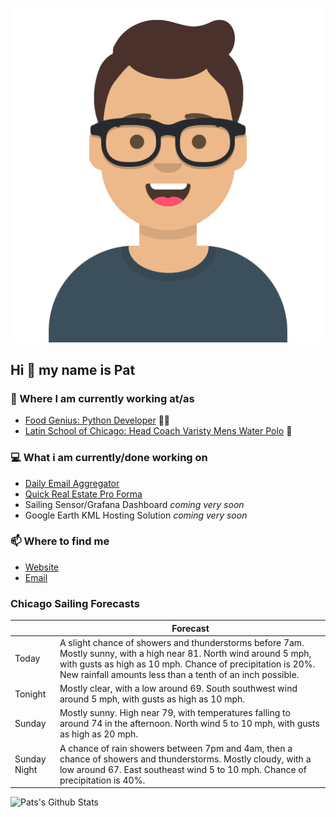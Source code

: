 [![Social banner for p-j-falconer](https://raw.githubusercontent.com/P-J-FALCONER/P-J-FALCONER/master/assets/avataaars.svg)](https://patfalconer.com/)
## Hi :wave: my name is Pat

### 💼 Where I am currently working at/as
- [Food Genius: Python Developer](https://getfoodgenius.com/) 🍔🐍
- [Latin School of Chicago: Head Coach Varisty Mens Water Polo](https://www.latinschool.org/) 🤽


### 💻 What i am currently/done working on
 - [Daily Email Aggregator](https://github.com/P-J-FALCONER/dott_daily_mail)
 - [Quick Real Estate Pro Forma](https://github.com/P-J-FALCONER/henry)
 - Sailing Sensor/Grafana Dashboard *coming very soon*
 - Google Earth KML Hosting Solution *coming very soon*

### 📫 Where to find me
 - [Website](https://patfalconer.com/)
 - [Email](mailto:patrick.j.falconer@gmail.com)


### Chicago Sailing Forecasts
|   | Forecast  |
|---|---|
| Today | A slight chance of showers and thunderstorms before 7am. Mostly sunny, with a high near 81. North wind around 5 mph, with gusts as high as 10 mph. Chance of precipitation is 20%. New rainfall amounts less than a tenth of an inch possible. |
| Tonight | Mostly clear, with a low around 69. South southwest wind around 5 mph, with gusts as high as 10 mph. |
| Sunday | Mostly sunny. High near 79, with temperatures falling to around 74 in the afternoon. North wind 5 to 10 mph, with gusts as high as 20 mph. |
| Sunday Night | A chance of rain showers between 7pm and 4am, then a chance of showers and thunderstorms. Mostly cloudy, with a low around 67. East southeast wind 5 to 10 mph. Chance of precipitation is 40%. |

![Pats's Github Stats](https://github-readme-stats.vercel.app/api?username=p-j-falconer&show_icons=true&theme=radical)
